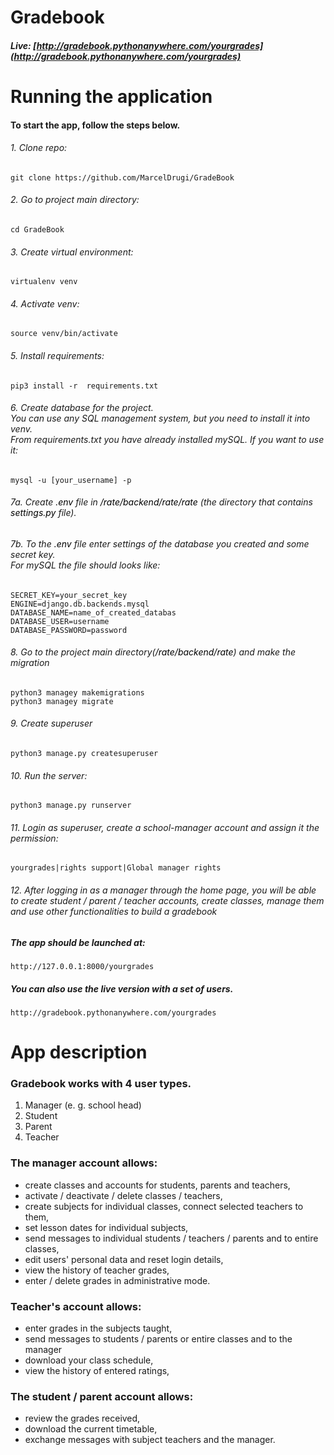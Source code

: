 # Gradebook
##### Live: [http://gradebook.pythonanywhere.com/yourgrades](http://gradebook.pythonanywhere.com/yourgrades)
##
# Running the application 
#### To start the app, follow the steps below.
###### 1. Clone repo:
    git clone https://github.com/MarcelDrugi/GradeBook
###### 2. Go to project main directory:
    cd GradeBook
###### 3. Create virtual environment:
    virtualenv venv 
###### 4. Activate venv:
    source venv/bin/activate
###### 5. Install requirements:
    pip3 install -r  requirements.txt
###### 6. Create database for the project. <br>You can use any SQL management system, but you need to install it into venv.<br> From requirements.txt you have already installed mySQL. If you want to use it: 
    mysql -u [your_username] -p
###### 7a. Create  <span style="color:black">.env</span> file in <span style="color:black">/rate/backend/rate/rate</span> (the directory that contains <span style="color:black">settings.py</span> file).<br>
###### 7b. To the <span style="color:black">.env</span>  file enter settings of the database you created and some secret key. <br> For mySQL the file should looks like:
    SECRET_KEY=your_secret_key
    ENGINE=django.db.backends.mysql
    DATABASE_NAME=name_of_created_databas
    DATABASE_USER=username
    DATABASE_PASSWORD=password
###### 8. Go to the project main directory(<span style="color:black">/rate/backend/rate</span>) and make the migration
    python3 managey makemigrations
    python3 managey migrate
###### 9. Create superuser
    python3 manage.py createsuperuser
###### 10. Run the server:
    python3 manage.py runserver
###### 11. Login as superuser, create a school-manager account and assign it the permission:
    yourgrades|rights support|Global manager rights
###### 12. After logging in as a manager through the home page, you will be able to create student / parent / teacher accounts, create classes, manage them and use other functionalities to build a gradebook
#####
##### The app should be launched at:

    http://127.0.0.1:8000/yourgrades
##### You can also use the live version with a set of users.
    http://gradebook.pythonanywhere.com/yourgrades

## 
# App description
### Gradebook works with 4 user types.
1) Manager (e. g. school head)
2) Student
3) Parent
4) Teacher

### The manager account allows:

- create classes and accounts for students, parents and teachers,
- activate / deactivate / delete classes / teachers,
- create subjects for individual classes, connect selected teachers to them,
- set lesson dates for individual subjects,
- send messages to individual students / teachers / parents and to entire classes,
- edit users' personal data and reset login details,
- view the history of teacher grades,
- enter / delete grades in administrative mode.

### Teacher's account allows:
- enter grades in the subjects taught,
- send messages to students / parents or entire classes and to the manager
- download your class schedule,
- view the history of entered ratings,

### The student / parent account allows:
- review the grades received,
- download the current timetable,
- exchange messages with subject teachers and the manager.

